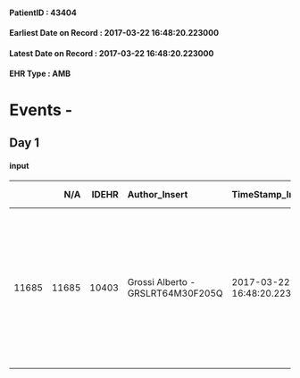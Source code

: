 
#### PatientID : 43404
#### Earliest Date on Record : 2017-03-22 16:48:20.223000
#### Latest Date on Record : 2017-03-22 16:48:20.223000
#### EHR Type : AMB

# Events - 

## Day 1

#### input
|       |    N/A |   IDEHR | Author_Insert                     | TimeStamp_Insert           | EHRType   |   PatientID |   IDDigitalSignDocument | persone_vicine   |   Unnamed: 0_x.1 |   IDANAMNESI_SOCIALE | Patient   | FamigliaAltro   | Paziente_T   | FamigliaAltro_T   |   Non_Rilevabile_x.1 | Note_Non_Rilevabile_x.1   | opt_Problemi   | Note_I                                      | chk_contr_sintomi   | opt_paziente_a   | opt_famiglia_a   | opt_adeguatezza   | opt_paziente_solo   | opt_presente_assente   | Caregiver_principale   | opt_capacita   | ds_note_prio                                                                                                                                          | opt_caregiver_ad   | Needs     | Fragility   |
|------:|-------:|--------:|:----------------------------------|:---------------------------|:----------|------------:|------------------------:|:-----------------|-----------------:|---------------------:|:----------|:----------------|:-------------|:------------------|---------------------:|:--------------------------|:---------------|:--------------------------------------------|:--------------------|:-----------------|:-----------------|:------------------|:--------------------|:-----------------------|:-----------------------|:---------------|:------------------------------------------------------------------------------------------------------------------------------------------------------|:-------------------|:----------|:------------|
| 11685 |  11685 |   10403 | Grossi Alberto - GRSLRT64M30F205Q | 2017-03-22 16:48:20.223000 | AMB       |       43404 |                  692452 | N/A              |             5642 |                 3604 | No#0      | Si#1            | No#0         | Si#1              |                    0 | NR                        | No#0           | Pz. in coma per emoraggia cerebrale massiva | controllo sintomi#0 | Indefinite#2     | Congruenti#1     | No#0              | Si#1                | Presente#1             | figlia Maddalena       | Adeguato#0     | La figlia ha ricevuto esaustive informazioni rispetto alla situazione clinica della madre e sottoscritto la necessit√† di un percorso solo palliativo | Totale#2           | Clinici#0 | nessuna#0   |


